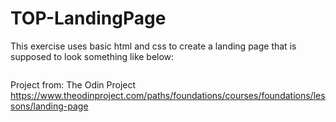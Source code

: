 # TOP-LandingPage

This exercise uses basic html and css to create a landing page that is supposed to look something like below:

<img src="">

Project from: The Odin Project https://www.theodinproject.com/paths/foundations/courses/foundations/lessons/landing-page
